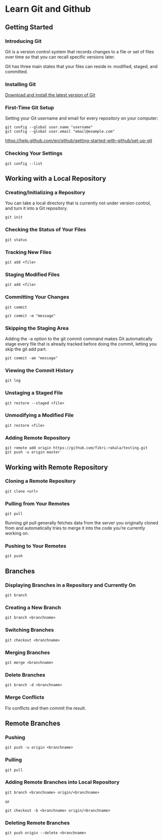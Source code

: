 # Learn Git and Github

## Getting Started

### Introducing Git

Git is a version control system that records changes to a file or set of files over time so that you can recall specific versions later.

Git has three main states that your files can reside in: modified, staged, and committed.

### Installing Git

[Download and install the latest version of Git](https://git-scm.com/downloads)

### First-Time Git Setup

Setting your Git username and email for every repository on your computer:

```
git config --global user.name "username"
git config --global user.email "email@example.com"
```

https://help.github.com/en/github/getting-started-with-github/set-up-git

### Checking Your Settings

```
git config --list
```

## Working with a Local Repository

### Creating/Initializing a Repository

You can take a local directory that is currently not under version control, and turn it into a Git repository.

```
git init
```

### Checking the Status of Your Files

```
git status
```

### Tracking New Files

```
git add <file>
```

### Staging Modified Files

```
git add <file>
```

### Committing Your Changes

```
git commit
```

```
git commit -m "message"
```

### Skipping the Staging Area

Adding the -a option to the git commit command makes Git automatically stage every file that is already tracked before doing the commit, letting you skip the git add part.

```
git commit -am "message"
```

### Viewing the Commit History

```
git log
```

### Unstaging a Staged File

```
git restore --staged <file>
```

### Unmodifying a Modified File

```
git restore <file>
```

### Adding Remote Repository

```
git remote add origin https://github.com/fikri-rakala/testing.git
git push -u origin master
```

## Working with Remote Repository

### Cloning a Remote Repository

```
git clone <url>
```

### Pulling from Your Remotes

```
git pull
```

Running git pull generally fetches data from the server you originally cloned from and automatically tries to merge it into the code you’re currently working on.

### Pushing to Your Remotes

```
git push
```

## Branches

### Displaying Branches in a Repository and Currently On

```
git branch
```

### Creating a New Branch

```
git branch <branchname>
```

### Switching Branches

```
git checkout <branchname>
```

### Merging Branches

```
git merge <branchname>
```

### Delete Branches

```
git branch -d <branchname>
```

### Merge Conflicts

Fix conflicts and then commit the result.

## Remote Branches

### Pushing

```
git push -u origin <branchname>
```

### Pulling

```
git pull
```

### Adding Remote Branches into Local Repository

```
git branch <branchname> origin/<branchname>
```

or 

```
git checkout -b <branchname> origin/<branchname>
```

### Deleting Remote Branches

```
git push origin --delete <branchname>
```